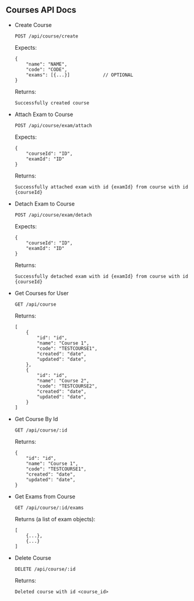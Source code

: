 Courses API Docs
----------------

- Create Course
    ```
    POST /api/course/create
    ```
    Expects:
    ```
    {
        "name": "NAME",
		"code": "CODE",
		"exams": [{...}]			// OPTIONAL
    }
    ```

	Returns:
	```
    Successfully created course
	```

- Attach Exam to Course
    ```
    POST /api/course/exam/attach
    ```
    Expects:
    ```
    {
        "courseId": "ID",
		"examId": "ID"
    }
    ```

	Returns:
	```
    Successfully attached exam with id {examId} from course with id {courseId}
	```

- Detach Exam to Course
    ```
    POST /api/course/exam/detach
    ```
    Expects:
    ```
    {
        "courseId": "ID",
		"examId": "ID"
    }
    ```

	Returns:
	```
    Successfully detached exam with id {examId} from course with id {courseId}
	```

- Get Courses for User
    ```
    GET /api/course
    ```

	Returns:
	```
	[
		{
			"id": "id",
			"name": "Course 1",
			"code": "TESTCOURSE1",
			"created": "date",
			"updated": "date",
		},
		{
			"id": "id",
			"name": "Course 2",
			"code": "TESTCOURSE2",
			"created": "date",
			"updated": "date",
		}
	]
	```

- Get Course By Id
    ```
    GET /api/course/:id
    ```

	Returns:
	```
    {
        "id": "id",
        "name": "Course 1",
        "code": "TESTCOURSE1",
        "created": "date",
        "updated": "date",
    }
	```

- Get Exams from Course
    ```
    GET /api/course/:id/exams
    ```
    Returns (a list of exam objects):
    ```
    [
        {...},
        {...}
    ]
    ```


- Delete Course
    ```
    DELETE /api/course/:id
    ```
	Returns:
	```
	Deleted course with id <course_id>
	```
